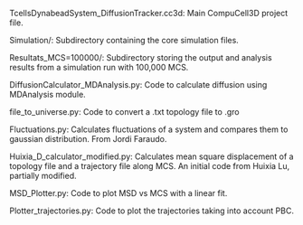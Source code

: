 TcellsDynabeadSystem_DiffusionTracker.cc3d: Main CompuCell3D project file.

Simulation/: Subdirectory containing the core simulation files.

Resultats_MCS=100000/: Subdirectory storing the output and analysis results from a simulation run with 100,000 MCS.

DiffusionCalculator_MDAnalysis.py: Code to calculate diffusion using MDAnalysis module.

file_to_universe.py: Code to convert a .txt topology file to .gro

Fluctuations.py: Calculates fluctuations of a system and compares them to gaussian distribution. From Jordi Faraudo.

Huixia_D_calculator_modified.py: Calculates mean square displacement of a topology file and a trajectory file along MCS. An initial code from Huixia Lu, partially modified.

MSD_Plotter.py: Code to plot MSD vs MCS with a linear fit.

Plotter_trajectories.py: Code to plot the trajectories taking into account PBC.
